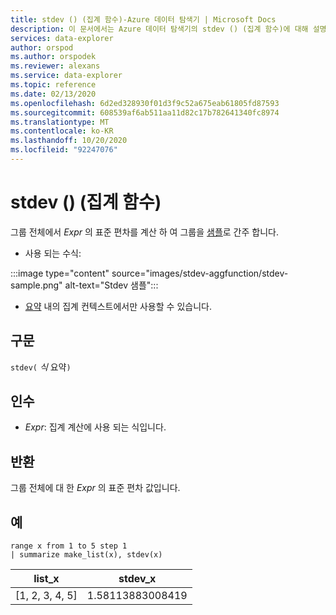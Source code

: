 ```yaml
---
title: stdev () (집계 함수)-Azure 데이터 탐색기 | Microsoft Docs
description: 이 문서에서는 Azure 데이터 탐색기의 stdev () (집계 함수)에 대해 설명 합니다.
services: data-explorer
author: orspod
ms.author: orspodek
ms.reviewer: alexans
ms.service: data-explorer
ms.topic: reference
ms.date: 02/13/2020
ms.openlocfilehash: 6d2ed328930f01d3f9c52a675eab61805fd87593
ms.sourcegitcommit: 608539af6ab511aa11d82c17b782641340fc8974
ms.translationtype: MT
ms.contentlocale: ko-KR
ms.lasthandoff: 10/20/2020
ms.locfileid: "92247076"
---
```

# <a name="stdev-aggregation-function"></a>stdev () (집계 함수)

그룹 전체에서 *Expr* 의 표준 편차를 계산 하 여 그룹을 [샘플](https://en.wikipedia.org/wiki/Sample_%28statistics%29)로 간주 합니다. 

* 사용 되는 수식:

:::image type="content" source="images/stdev-aggfunction/stdev-sample.png" alt-text="Stdev 샘플":::

* [요약](summarizeoperator.md) 내의 집계 컨텍스트에서만 사용할 수 있습니다.

## <a name="syntax"></a>구문

`stdev(` *식* 요약`)`

## <a name="arguments"></a>인수

* *Expr*: 집계 계산에 사용 되는 식입니다. 

## <a name="returns"></a>반환

그룹 전체에 대 한 *Expr* 의 표준 편차 값입니다.
 
## <a name="examples"></a>예

```kusto
range x from 1 to 5 step 1
| summarize make_list(x), stdev(x)

```

|list_x|stdev_x|
|---|---|
|[1, 2, 3, 4, 5]|1.58113883008419|